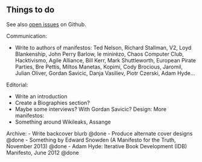 ## Things to do

See also [open issues](https://github.com/greyscalepress/manifestos/issues) on Github.

Communication:
- Write to authors of manifestos: Ted Nelson, Richard Stallman, V2, Loyd Blankenship, John Perry Barlow, le minirézo, Chaos Computer Club, Hacktivismo, Agile Alliance, Bill Kerr, Mark Shuttleworth, European Pirate Parties, Bre Pettis, Miltos Manetas, Kopimi, Cody Brocious, Jaromil, Julian Oliver, Gordan Savicic, Danja Vasiliev, Piotr Czerski, Adam Hyde...

Editorial:
- Write an introduction
- Create a Biographies section?
- Maybe some interviews? With Gordan Savicic?
Design:
More manifestos:
- Something around Wikileaks, Assange

Archive:
	- Write backcover blurb @done
	- Produce alternate cover designs @done
	- Something by Edward Snowden (A Manifesto for the Truth, November 2013) @done
	- Adam Hyde: Iterative Book Development (IDB) Manifesto, June 2012 @done
